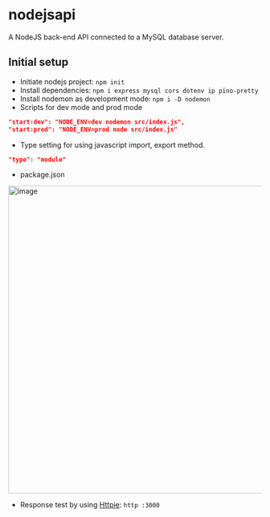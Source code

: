 # nodejsapi

A NodeJS back-end API connected to a MySQL database server.

## Initial setup
- Initiate nodejs project: ```npm init```
- Install dependencies: ```npm i express mysql cors dotenv ip pino-pretty```
- Install nodemon as development mode: ```npm i -D nodemon```
- Scripts for dev mode and prod mode
```json
"start:dev": "NODE_ENV=dev nodemon src/index.js",
"start:prod": "NODE_ENV=prod node src/index.js"
```
- Type setting for using javascript import, export method.
```json
"type": "module"
```
- package.json
<img width="613" alt="image" src="https://user-images.githubusercontent.com/39740066/171910322-1039642e-8738-4d18-9ffe-5a9e4ba86aa8.png">

- Response test by using [Httpie](https://httpie.io/): ```http :3000```
